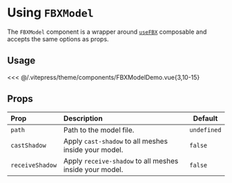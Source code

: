 # Using `FBXModel`

<DocsDemo>
  <FBXModelDemo />
</DocsDemo>

The `FBXModel` component is a wrapper around [`useFBX`](./use-fbx.md) composable and accepts the same options as props.

## Usage

<<< @/.vitepress/theme/components/FBXModelDemo.vue{3,10-15}

## Props

| Prop   | Description             | Default     |
| :----- | :---------------------- | ----------- |
| `path` | Path to the model file. | `undefined` |
| `castShadow`  | Apply `cast-shadow` to all meshes inside your model.                                                                  | `false`     |
| `receiveShadow` | Apply `receive-shadow` to all meshes inside your model.                                                             | `false`     |
